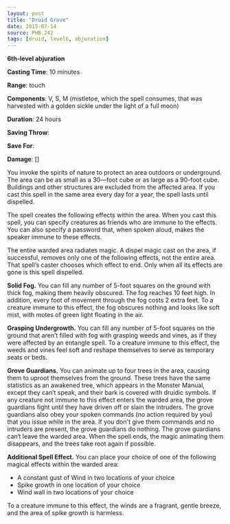 ```yaml
---
layout: post
title: "Druid Grove"
date: 2015-07-14
source: PHB.242
tags: [druid, level6, abjuration]
---
```


**6th-level abjuration**

**Casting Time**: 10 minutes

**Range**: touch

**Components**: V, S, M (mistletoe, which the spell consumes, that was harvested with a golden sickle under the light of a full moon)

**Duration**: 24 hours

**Saving Throw**:

**Save For**:

**Damage**: []

You invoke the spirits of nature to protect an area outdoors or underground. The area can be as small as a 30—foot cube or as large as a 90-foot cube. Buildings and
other structures are excluded from the affected area. If you cast this spell in the same area every day for a year, the spell lasts until dispelled.

The spell creates the following effects within the area. When you cast this spell, you can specify creatures as friends who are immune to the effects. You can also
specify a password that, when spoken aloud, makes the speaker immune to these effects.

The entire warded area radiates magic. A dispel magic cast on the area, if successful, removes only one of the following effects, not the entire area. That spell’s caster
chooses which effect to end. Only when all its effects are gone is this spell dispelled.

**Solid Fog.** You can fill any number of 5-foot squares on the ground with thick fog, making them heavily obscured. The fog reaches 10 feet high. In addition, every
foot of movement through the fog costs 2 extra feet. To a creature immune to this effect, the fog obscures nothing and looks like soft mist, with motes of green light 
floating in the air.

**Grasping Undergrowth.** You can fill any number of 5-foot squares on the ground that aren’t filled with fog with grasping weeds and vines, as if they were affected
by an entangle spell. To a creature immune to this effect, the weeds and vines feel soft and reshape themselves to serve as temporary seats or beds.

**Grove Guardians.** You can animate up to four trees in the area, causing them to uproot themselves from the ground. These trees have the same statistics as an
awakened tree, which appears in the Monster Manual, except they can’t speak, and their bark is covered with druidic symbols. If any creature not immune to this
effect enters the warded area, the grove guardians fight until they have driven off or slain the intruders. The grove guardians also obey your spoken commands (no
action required by you) that you issue while in the area. If you don't give them commands and no intruders are present, the grove guardians do nothing. The grove
guardians can‘t leave the warded area. When the spell ends, the magic animating them disappears, and the trees take root again if possible.

**Additional Spell Effect.** You can place your choice of one of the following magical effects within the warded area:

* A constant gust of Wind in two locations of your choice
* Spike growth in one location of your choice
* Wind wall in two locations of your choice

To a creature immune to this effect, the winds are a fragrant, gentle breeze, and the area of spike growth is harmless.
